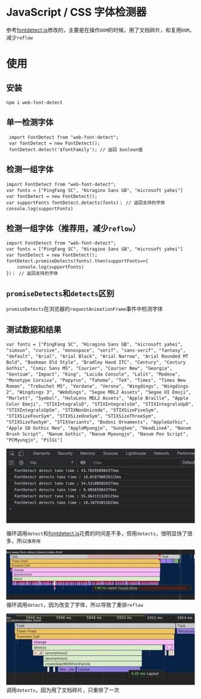 # JavaScript / CSS 字体检测器

参考[fontdetect.js](https://github.com/f2ex/fontdetect.js)修改的，主要是在操作`DOM`的时候，用了文档碎片，和复用`DOM`，减少`reflow`

# 使用

## 安装

```
npm i web-font-detect
```

## 单一检测字体

```
 import FontDetect from "web-font-detect";
 var fontDetect = new FontDetect();
 fontDetect.detect('$fontFamily'); // 返回 boolean值
```

## 检测一组字体

```
import FontDetect from "web-font-detect";
var fonts = ["PingFang SC", "Hiragino Sans GB", "microsoft yahei"]
var fontDetect = new FontDetect();
var supportFonts fontDetect.detects(fonts)； // 返回支持的字体
console.log(supportFonts)
```

## 检测一组字体（推荐用，减少`reflow`）

```
import FontDetect from "web-font-detect";
var fonts = ["PingFang SC", "Hiragino Sans GB", "microsoft yahei"]
var fontDetect = new FontDetect();
fontDetect.promiseDetects(fonts).then(supportFonts=>{
    console.log(supportFonts)
})； // 返回支持的字体
```

## `promiseDetects`和`detects`区别

`promiseDetects`在浏览器的`requestAnimationFrame`事件中检测字体

## 测试数据和结果

```
var fonts = ["PingFang SC", "Hiragino Sans GB", "microsoft yahei", "simsun", "cursive", "monospace", "serif", "sans-serif", "fantasy", "default", "Arial", "Arial Black", "Arial Narrow", "Arial Rounded MT Bold", "Bookman Old Style", "Bradley Hand ITC", "Century", "Century Gothic", "Comic Sans MS", "Courier", "Courier New", "Georgia", "Gentium", "Impact", "King", "Lucida Console", "Lalit", "Modena", "Monotype Corsiva", "Papyrus", "Tahoma", "TeX", "Times", "Times New Roman", "Trebuchet MS", "Verdana", "Verona", "Wingdings", "Wingdings 2", "Wingdings 3", "Webdings", "Segoe MDL2 Assets", "Segoe UI Emoji", "Marlett", "Symbol", "HoloLens MDL2 Assets", "Apple Braille", "Apple Color Emoji", "STIXIntegralsD", "STIXIntegralsSm", "STIXIntegralsUpD", "STIXIntegralsUpSm", "STIXNonUnicode", "STIXSizeFiveSym", "STIXSizeFourSym", "STIXSizeOneSym", "STIXSizeThreeSym", "STIXSizeTwoSym", "STIXVariants", "Bodoni Ornaments", "AppleGothic", "Apple SD Gothic Neo", "AppleMyungjo", "GungSeo", "HeadLineA", "Nanum Brush Script", "Nanum Gothic", "Nanum Myeongjo", "Nanum Pen Script", "PCMyungjo", "PilGi"]

```

![](https://github.com/iroben/font-detect/blob/master/images/1.png?raw=true)

循环调用`detect`和[fontdetect.js](https://github.com/f2ex/fontdetect.js)花费的时间差不多，但用`detects`，很明显快了很多，所以`推荐用`

![](https://github.com/iroben/font-detect/blob/master/images/2.png?raw=true)
循环调用`detect`，因为改变了字体，所以导致了重排`reflow`

![](https://github.com/iroben/font-detect/blob/master/images/3.png?raw=true)
调用`detects`，因为用了文档碎片，只重排了一次
